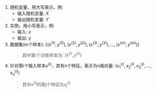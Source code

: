1. 随机变量，用大写表示，例:
    - 输入随机变量: $X$
    - 输出随机变量: $Y$
2. 实例，用小写表示，例:
    - 输入: $x$
    - 输出: $y$
3. 数据集(m个样本): $\{(x^{(1)}, y^{(1)}), (x^{(2)}, y^{(2)}), (x^{(3)}, y^{(3)}),..., (x^{(m)}, y^{(m)})\}$
    > 其中第i个训练样本为: $(x^{(i)}, y^{(i)})$
4. 针对第i个输入样本$x^{(i)}$，其有n个特征，表示为n维向量: $(x^{(i)}_1, x^{(i)}_2, x^{(i)}_3, ..., x^{(i)}_n)$
    > 其中$x^{(i)}$的第j个特征为$x^{(i)}_j$